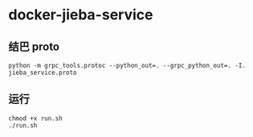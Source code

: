 # docker-jieba-service

## 结巴 proto

```
python -m grpc_tools.protoc --python_out=. --grpc_python_out=. -I. jieba_service.proto
```

## 运行

```
chmod +x run.sh
./run.sh
```
